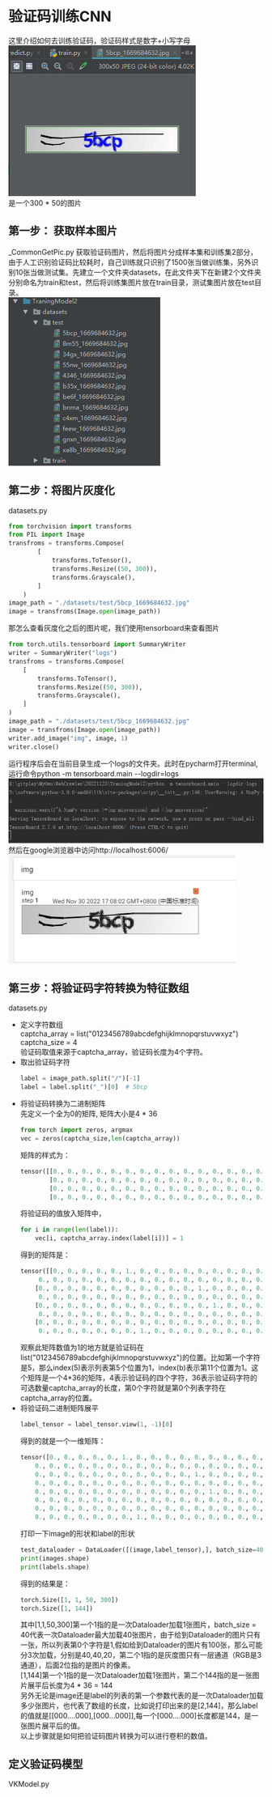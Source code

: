 # 验证码训练CNN  
这里介绍如何去训练验证码，验证码样式是数字+小写字母  
![](../res/9.png)  
是一个300 * 50的图片  

## 第一步： 获取样本图片  
_CommonGetPic.py
获取验证码图片，然后将图片分成样本集和训练集2部分，由于人工识别验证码比较耗时，自己训练就只识别了1500张当做训练集，另外识别10张当做测试集。先建立一个文件夹datasets，在此文件夹下在新建2个文件夹分别命名为train和test，然后将训练集图片放在train目录，测试集图片放在test目录。  
![](../res/10.png)  


## 第二步：将图片灰度化  
datasets.py  
~~~python
from torchvision import transforms
from PIL import Image
transfroms = transforms.Compose(
        [
            transforms.ToTensor(),
            transforms.Resize((50, 300)),
            transforms.Grayscale(),
        ]
    )
image_path = "./datasets/test/5bcp_1669684632.jpg"
image = transfroms(Image.open(image_path))
~~~  
那怎么查看灰度化之后的图片呢，我们使用tensorboard来查看图片  
~~~python
from torch.utils.tensorboard import SummaryWriter
writer = SummaryWriter("logs")
transfroms = transforms.Compose(
    [
        transforms.ToTensor(),
        transforms.Resize((50, 300)),
        transforms.Grayscale(),
    ]
)
image_path = "./datasets/test/5bcp_1669684632.jpg"
image = transfroms(Image.open(image_path))
writer.add_image("img", image, 1)
writer.close()
~~~  
运行程序后会在当前目录生成一个logs的文件夹。此时在pycharm打开terminal,运行命令python -m tensorboard.main --logdir=logs   
![](../res/11.png)  
然后在google浏览器中访问http://localhost:6006/   
![](../res/12.png)  

## 第三步：将验证码字符转换为特征数组  
datasets.py  
- 定义字符数组  
captcha_array = list("0123456789abcdefghijklmnopqrstuvwxyz")  
captcha_size = 4  
验证码取值来源于captcha_array，验证码长度为4个字符。  
- 取出验证码字符  
    ~~~python
    label = image_path.split("/")[-1]
    label = label.split("_")[0]  # 5bcp
    ~~~
- 将验证码转换为二进制矩阵  
先定义一个全为0的矩阵, 矩阵大小是4 * 36  
    ~~~python
    from torch import zeros, argmax
    vec = zeros(captcha_size,len(captcha_array))
    ~~~  
    矩阵的样式为：  
    ~~~python
    tensor([[0., 0., 0., 0., 0., 0., 0., 0., 0., 0., 0., 0., 0., 0., 0., 0., 0., 0., 0., 0., 0., 0., 0., 0., 0., 0., 0., 0., 0., 0., 0., 0., 0., 0., 0., 0.],
            [0., 0., 0., 0., 0., 0., 0., 0., 0., 0., 0., 0., 0., 0., 0., 0., 0., 0., 0., 0., 0., 0., 0., 0., 0., 0., 0., 0., 0., 0., 0., 0., 0., 0., 0., 0.],
            [0., 0., 0., 0., 0., 0., 0., 0., 0., 0., 0., 0., 0., 0., 0., 0., 0., 0., 0., 0., 0., 0., 0., 0., 0., 0., 0., 0., 0., 0., 0., 0., 0., 0., 0., 0.],
            [0., 0., 0., 0., 0., 0., 0., 0., 0., 0., 0., 0., 0., 0., 0., 0., 0., 0., 0., 0., 0., 0., 0., 0., 0., 0., 0., 0., 0., 0., 0., 0., 0., 0., 0., 0.]])
    ~~~  
    将验证码的值放入矩阵中，  
    ~~~python
    for i in range(len(label)):
        vec[i, captcha_array.index(label[i])] = 1
    ~~~  
    得到的矩阵是：  
    ~~~python
    tensor([[0., 0., 0., 0., 0., 1., 0., 0., 0., 0., 0., 0., 0., 0., 0., 0., 0., 0.,
         0., 0., 0., 0., 0., 0., 0., 0., 0., 0., 0., 0., 0., 0., 0., 0., 0., 0.],
        [0., 0., 0., 0., 0., 0., 0., 0., 0., 0., 0., 1., 0., 0., 0., 0., 0., 0.,
         0., 0., 0., 0., 0., 0., 0., 0., 0., 0., 0., 0., 0., 0., 0., 0., 0., 0.],
        [0., 0., 0., 0., 0., 0., 0., 0., 0., 0., 0., 0., 1., 0., 0., 0., 0., 0.,
         0., 0., 0., 0., 0., 0., 0., 0., 0., 0., 0., 0., 0., 0., 0., 0., 0., 0.],
        [0., 0., 0., 0., 0., 0., 0., 0., 0., 0., 0., 0., 0., 0., 0., 0., 0., 0.,
         0., 0., 0., 0., 0., 0., 0., 1., 0., 0., 0., 0., 0., 0., 0., 0., 0., 0.]])
    ~~~  
    观察此矩阵数值为1的地方就是验证码在list("0123456789abcdefghijklmnopqrstuvwxyz")的位置。比如第一个字符是5，那么index(5)表示列表第5个位置为1，index(b)表示第11个位置为1。这个矩阵是一个4*36的矩阵，4表示验证码的四个字符，36表示验证码字符的可选数量captcha_array的长度，第0个字符就是第0个列表字符在captcha_array的位置。  
- 将验证码二进制矩阵展平  
    ~~~python
    label_tensor = label_tensor.view(1, -1)[0]
    ~~~  
    得到的就是一个一维矩阵：  
    ~~~python
    tensor([0., 0., 0., 0., 0., 1., 0., 0., 0., 0., 0., 0., 0., 0., 0., 0., 0., 0.,
        0., 0., 0., 0., 0., 0., 0., 0., 0., 0., 0., 0., 0., 0., 0., 0., 0., 0.,
        0., 0., 0., 0., 0., 0., 0., 0., 0., 0., 0., 1., 0., 0., 0., 0., 0., 0.,
        0., 0., 0., 0., 0., 0., 0., 0., 0., 0., 0., 0., 0., 0., 0., 0., 0., 0.,
        0., 0., 0., 0., 0., 0., 0., 0., 0., 0., 0., 0., 1., 0., 0., 0., 0., 0.,
        0., 0., 0., 0., 0., 0., 0., 0., 0., 0., 0., 0., 0., 0., 0., 0., 0., 0.,
        0., 0., 0., 0., 0., 0., 0., 0., 0., 0., 0., 0., 0., 0., 0., 0., 0., 0.,
        0., 0., 0., 0., 0., 0., 0., 1., 0., 0., 0., 0., 0., 0., 0., 0., 0., 0.])
    ~~~  
    打印一下image的形状和label的形状  
    ~~~python
    test_dataloader = DataLoader([(image,label_tensor),], batch_size=40, shuffle=True)
    print(images.shape)
    print(labels.shape)
    ~~~  
    得到的结果是：  
    ~~~python
    torch.Size([1, 1, 50, 300])
    torch.Size([1, 144])
    ~~~  
    其中[1,1,50,300]第一个1指的是一次Dataloader加载1张图片，batch_size = 40代表一次Dataloader最大加载40张图片，由于给到Dataloader的图片只有一张，所以列表第0个字符是1,假如给到Dataloader的图片有100张，那么可能分3次加载，分别是40,40,20，第二个1指的是灰度图只有一层通道（RGB是3通道），后面2位指的是图片的像素。  
    [1,144]第一个1指的是一次Dataloader加载1张图片，第二个144指的是一张图片展平后长度为4 * 36 = 144  
    另外无论是image还是label的列表的第一个参数代表的是一次Dataloader加载多少张图片，也代表了数组的长度，比如说打印出来的是[2,144]，那么label的值就是[[000....000],[000...000]],每一个[000....000]长度都是144，是一张图片展平后的值。  
    以上步骤就是如何把验证码图片转换为可以进行卷积的数值。  

## 定义验证码模型  
VKModel.py  



